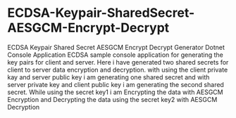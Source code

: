 # ECDSA-Keypair-SharedSecret-AESGCM-Encrypt-Decrypt
ECDSA Keypair Shared Secret AESGCM Encrypt Decrypt Generator Dotnet Console Application
ECDSA sample console application for generating the key pairs for client and server. Here i have generated two shared secrets for client to server data encryption and decryption. with using the client private kay and server public key i am generating one shared secret and with server private key and client public key i am generating the second shared secret. While using the secret key1 i am Encrypting the data with AESGCM Encryption and Decrypting the data using the secret key2 with AESGCM Decryption
